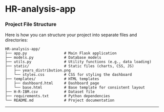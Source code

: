 # HR-analysis-app


### Project File Structure ###

Here is how you can structure your project into separate files and directories:

```
HR-analysis-app/
├── app.py                 # Main Flask application
├── models.py              # Database models
├── utils.py               # Utility functions (e.g., data loading)
├── static/                # Static files (charts, CSS, JS)
│   ├── years_distribution.png
│   └── styles.css         # CSS for styling the dashboard
├── templates/             # HTML templates
│   ├── dashboard.html     # Dashboard page
│   └── base.html          # Base template for consistent layout
├── H-R-IBM.csv            # Dataset file
├── requirements.txt       # Python dependencies
└── README.md              # Project documentation
```

---
